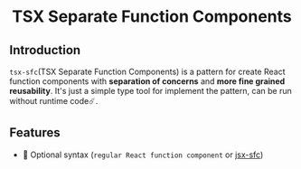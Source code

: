 <h1 align="center">
  TSX Separate Function Components
</h1>

## Introduction

`tsx-sfc`(TSX Separate Function Components) is a pattern for create React function components with **separation of concerns** and **more fine grained reusability**. It's just a simple type tool for implement the pattern, can be run without runtime code☄️.

## Features

- 🌟 Optional syntax (`regular React function component` or [jsx-sfc](https://github.com/joe-sky/jsx-sfc/tree/main/packages/jsx-sfc))
